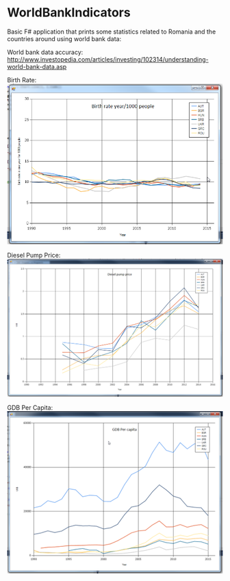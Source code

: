 # WorldBankIndicators
Basic F# application that prints some statistics related to Romania and the countries around using world bank data:

World bank data accuracy: http://www.investopedia.com/articles/investing/102314/understanding-world-bank-data.asp

Birth Rate:
![alt text](https://github.com/MihaiTheCoder/WorldBankIndicators/blob/master/WorldBankIndicators/Results/BirthRate.png "Birth rate")

Diesel Pump Price:
![alt text](https://github.com/MihaiTheCoder/WorldBankIndicators/blob/master/WorldBankIndicators/Results/DieselPumpPrice.png "Diesel Pump Price")

GDB Per Capita: 
![alt text](https://github.com/MihaiTheCoder/WorldBankIndicators/blob/master/WorldBankIndicators/Results/GDB%20Per%20Capita.png "GDB Per Capita")
